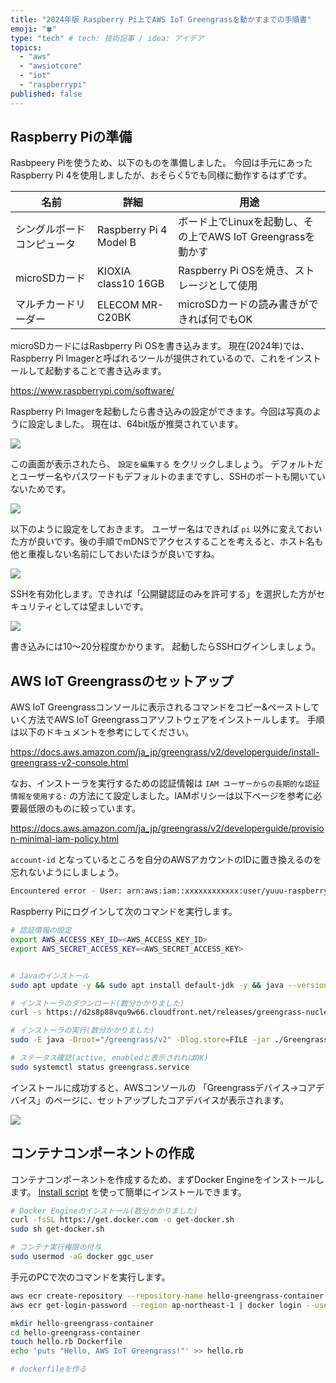 ```yaml
---
title: "2024年版 Raspberry Pi上でAWS IoT Greengrassを動かすまでの手順書"
emoji: "🍀"
type: "tech" # tech: 技術記事 / idea: アイデア
topics:
  - "aws"
  - "awsiotcore"
  - "iot"
  - "raspberrypi"
published: false
---
```


## Raspberry Piの準備

Rasbpeery Piを使うため、以下のものを準備しました。
今回は手元にあったRaspberry Pi 4を使用しましたが、おそらく5でも同様に動作するはずです。

| 名前 | 詳細 | 用途 |
| ---- | ---- | ---- |
| シングルボードコンピュータ | Raspberry Pi 4 Model B | ボード上でLinuxを起動し、その上でAWS IoT Greengrassを動かす |
| microSDカード | KIOXIA class10 16GB | Raspberry Pi OSを焼き、ストレージとして使用 |
| マルチカードリーダー | ELECOM MR-C20BK | microSDカードの読み書きができれば何でもOK |

microSDカードにはRasbperry Pi OSを書き込みます。
現在(2024年)では、Raspberry Pi Imagerと呼ばれるツールが提供されているので、これをインストールして起動することで書き込みます。

https://www.raspberrypi.com/software/

Raspberry Pi Imagerを起動したら書き込みの設定ができます。今回は写真のように設定しました。
現在は、64bit版が推奨されています。

![](https://storage.googleapis.com/zenn-user-upload/9ab62921979a-20240315.png)

この画面が表示されたら、 `設定を編集する` をクリックしましょう。
デフォルトだとユーザー名やパスワードもデフォルトのままですし、SSHのポートも開いていないためです。

![](https://storage.googleapis.com/zenn-user-upload/9d54a7441f2f-20240315.png)

以下のように設定をしておきます。
ユーザー名はできれば `pi` 以外に変えておいた方が良いです。後の手順でmDNSでアクセスすることを考えると、ホスト名も他と重複しない名前にしておいたほうが良いですね。

![](https://storage.googleapis.com/zenn-user-upload/aafbb922ee79-20240315.png)

SSHを有効化します。できれば「公開鍵認証のみを許可する」を選択した方がセキュリティとしては望ましいです。

![](https://storage.googleapis.com/zenn-user-upload/a583113b91ad-20240315.png)

書き込みには10〜20分程度かかります。
起動したらSSHログインしましょう。

## AWS IoT Greengrassのセットアップ

AWS IoT Greengrassコンソールに表示されるコマンドをコピー&ペーストしていく方法でAWS IoT Greengrassコアソフトウェアをインストールします。
手順は以下のドキュメントを参考にしてください。

https://docs.aws.amazon.com/ja_jp/greengrass/v2/developerguide/install-greengrass-v2-console.html


なお、インストーラを実行するための認証情報は `IAM ユーザーからの長期的な認証情報を使用する:` の方法にて設定しました。IAMポリシーは以下ページを参考に必要最低限のものに絞っています。

https://docs.aws.amazon.com/ja_jp/greengrass/v2/developerguide/provision-minimal-iam-policy.html

`account-id` となっているところを自分のAWSアカウントのIDに置き換えるのを忘れないようにしましょう。

```sh
Encountered error - User: arn:aws:iam::xxxxxxxxxxxx:user/yuuu-raspberrypi is not authorized to perform: iam:GetPolicy on resource: policy arn:aws:iam::aws:policy/GreengrassV2TokenExchangeRoleAccess because no identity-based policy allows the iam:GetPolicy action (Service: Iam, Status Code: 403, Request ID: a2a240ea-fc0f-4c4e-819e-ebbd19d256c8); No permissions to lookup managed policy, looking for a user defined policy...
```

Raspberry Piにログインして次のコマンドを実行します。

```sh
# 認証情報の設定
export AWS_ACCESS_KEY_ID=<AWS_ACCESS_KEY_ID>
export AWS_SECRET_ACCESS_KEY=<AWS_SECRET_ACCESS_KEY>


# Javaのインストール
sudo apt update -y && sudo apt install default-jdk -y && java --version

# インストーラのダウンロード(数分かかりました)
curl -s https://d2s8p88vqu9w66.cloudfront.net/releases/greengrass-nucleus-latest.zip > greengrass-nucleus-latest.zip && unzip greengrass-nucleus-latest.zip -d GreengrassInstaller

# インストーラの実行(数分かかりました)
sudo -E java -Droot="/greengrass/v2" -Dlog.store=FILE -jar ./GreengrassInstaller/lib/Greengrass.jar --aws-region ap-northeast-1 --thing-name yuuu-raspberry-pi  --component-default-user ggc_user:ggc_group --provision true --setup-system-service true --deploy-dev-tools true

# ステータス確認(active, enabledと表示されればOK)
sudo systemctl status greengrass.service
```

インストールに成功すると、AWSコンソールの 「Greengrassデバイス→コアデバイス」のページに、セットアップしたコアデバイスが表示されます。

![](https://storage.googleapis.com/zenn-user-upload/eff821ed24f7-20240322.png)

## コンテナコンポーネントの作成

コンテナコンポーネントを作成するため、まずDocker Engineをインストールします。
[Install script](https://docs.docker.com/engine/install/ubuntu/#install-using-the-convenience-script) を使って簡単にインストールできます。

```sh
# Docker Engineのインストール(数分かかりました)
curl -fsSL https://get.docker.com -o get-docker.sh
sudo sh get-docker.sh

# コンテナ実行権限の付与
sudo usermod -aG docker ggc_user
```

手元のPCで次のコマンドを実行します。

```sh
aws ecr create-repository --repository-name hello-greengrass-container
aws ecr get-login-password --region ap-northeast-1 | docker login --username AWS --password-stdin <ACCOUNT_ID>.dkr.ecr.ap-northeast-1.amazonaws.com

mkdir hello-greengrass-container
cd hello-greengrass-container
touch hello.rb Dockerfile
echo 'puts "Hello, AWS IoT Greengrass!"' >> hello.rb

# dockerfileを作る
```
